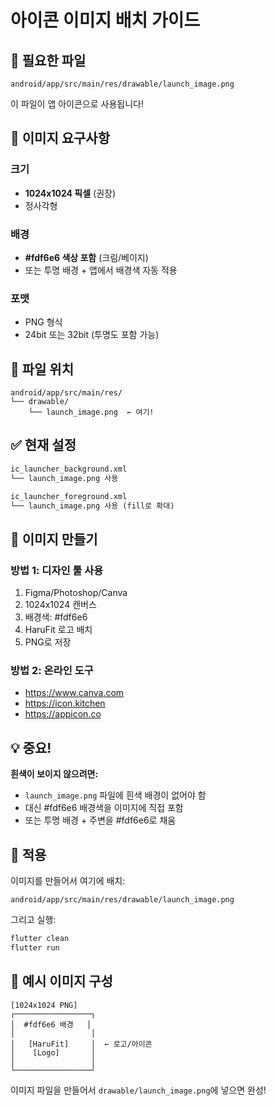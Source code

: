 # 아이콘 이미지 배치 가이드

## 📁 필요한 파일

`android/app/src/main/res/drawable/launch_image.png`

이 파일이 앱 아이콘으로 사용됩니다!

## 🎨 이미지 요구사항

### 크기
- **1024x1024 픽셀** (권장)
- 정사각형

### 배경
- **#fdf6e6 색상 포함** (크림/베이지)
- 또는 투명 배경 + 앱에서 배경색 자동 적용

### 포맷
- PNG 형식
- 24bit 또는 32bit (투명도 포함 가능)

## 📍 파일 위치

```
android/app/src/main/res/
└── drawable/
    └── launch_image.png  ← 여기!
```

## ✅ 현재 설정

```xml
ic_launcher_background.xml
└── launch_image.png 사용

ic_launcher_foreground.xml
└── launch_image.png 사용 (fill로 확대)
```

## 🔧 이미지 만들기

### 방법 1: 디자인 툴 사용
1. Figma/Photoshop/Canva
2. 1024x1024 캔버스
3. 배경색: #fdf6e6
4. HaruFit 로고 배치
5. PNG로 저장

### 방법 2: 온라인 도구
- https://www.canva.com
- https://icon.kitchen
- https://appicon.co

## 💡 중요!

**흰색이 보이지 않으려면:**
- `launch_image.png` 파일에 흰색 배경이 없어야 함
- 대신 #fdf6e6 배경색을 이미지에 직접 포함
- 또는 투명 배경 + 주변을 #fdf6e6로 채움

## 🚀 적용

이미지를 만들어서 여기에 배치:
```
android/app/src/main/res/drawable/launch_image.png
```

그리고 실행:
```bash
flutter clean
flutter run
```

## 🎯 예시 이미지 구성

```
[1024x1024 PNG]
┌─────────────────┐
│  #fdf6e6 배경   │
│                 │
│   [HaruFit]     │  ← 로고/아이콘
│    [Logo]       │
│                 │
└─────────────────┘
```

이미지 파일을 만들어서 `drawable/launch_image.png`에 넣으면 완성!

